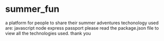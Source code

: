 # summer_fun
a platform for people to share their summer adventures
techonology used are: javascript node express passport please read the package.json file to view all the technologies used.
thank you 
